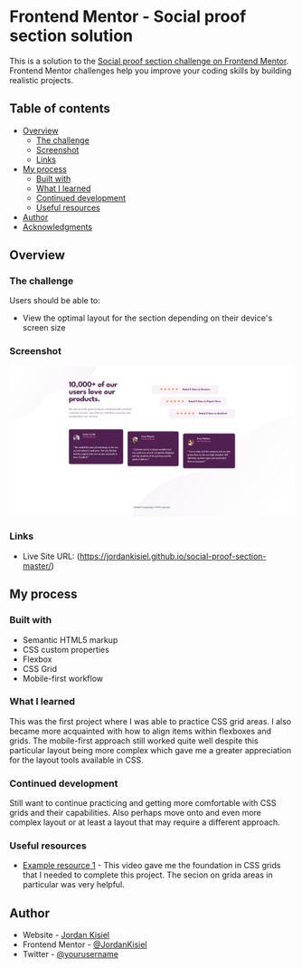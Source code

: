 # Frontend Mentor - Social proof section solution

This is a solution to the [Social proof section challenge on Frontend Mentor](https://www.frontendmentor.io/challenges/social-proof-section-6e0qTv_bA). Frontend Mentor challenges help you improve your coding skills by building realistic projects. 

## Table of contents

- [Overview](#overview)
  - [The challenge](#the-challenge)
  - [Screenshot](#screenshot)
  - [Links](#links)
- [My process](#my-process)
  - [Built with](#built-with)
  - [What I learned](#what-i-learned)
  - [Continued development](#continued-development)
  - [Useful resources](#useful-resources)
- [Author](#author)
- [Acknowledgments](#acknowledgments)

## Overview

### The challenge

Users should be able to:

- View the optimal layout for the section depending on their device's screen size

### Screenshot

![](./screenshot.png)

### Links

- Live Site URL: (https://jordankisiel.github.io/social-proof-section-master/)

## My process

### Built with

- Semantic HTML5 markup
- CSS custom properties
- Flexbox
- CSS Grid
- Mobile-first workflow

### What I learned

This was the first project where I was able to practice CSS grid areas. I also became more acquainted with how to align items within flexboxes and grids. The mobile-first approach still worked quite well despite this particular layout being more complex which gave me a greater appreciation for the layout tools available in CSS.

### Continued development

Still want to continue practicing and getting more comfortable with CSS grids and their capabilities. Also perhaps move onto and even more complex layout or at least a layout that may require a different approach.

### Useful resources

- [Example resource 1](https://www.youtube.com/watch?v=rg7Fvvl3taU) - This video gave me the foundation in CSS grids that I needed to complete this project. The secion on grida areas in particular was very helpful.

## Author

- Website - [Jordan Kisiel](https://robojojo.co/)
- Frontend Mentor - [@JordanKisiel](https://www.frontendmentor.io/profile/JordanKisiel)
- Twitter - [@yourusername](https://www.twitter.com/JordanKisiel)

